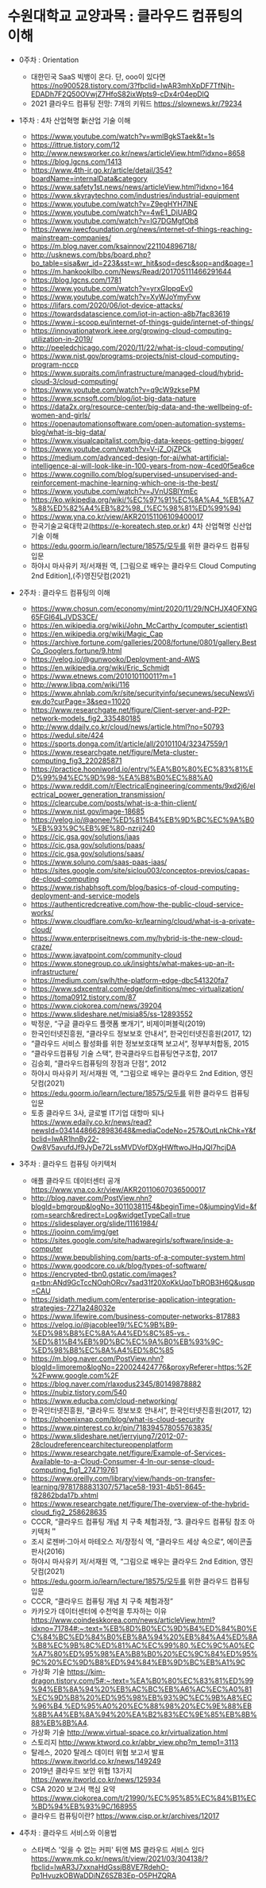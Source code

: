 # 수원대학교 교양과목 : 클라우드 컴퓨팅의 이해

- 0주차 : Orientation
  - 대한민국 SaaS 빅뱅이 온다. 단, ooo이 있다면 https://no900528.tistory.com/3?fbclid=IwAR3mhXpDF7TfNjh-EDADh7F2Q50OVwjZ7HfoS82ixWpts9-cDx4r04epDlQ
  - 2021 클라우드 컴퓨팅 전망: 7개의 키워드 https://slownews.kr/79234
  
- 1주차 : 4차 산업혁명 新산업 기술 이해
  - https://www.youtube.com/watch?v=wmlBgkSTaek&t=1s
  - https://ittrue.tistory.com/12 
  - http://www.newsworker.co.kr/news/articleView.html?idxno=8658 
  - https://blog.lgcns.com/1413 
  - https://www.4th-ir.go.kr/article/detail/354?boardName=internalData&category  
  - https://www.safety1st.news/news/articleView.html?idxno=164
  - https://www.skyraytechno.com/industries/industrial-equipment
  - https://www.youtube.com/watch?v=Z9egHYH7INE 
  - https://www.youtube.com/watch?v=4wE1_DiUABQ 
  - https://www.youtube.com/watch?v=lG7DGMgfOb8
  - https://www.iwecfoundation.org/news/internet-of-things-reaching-mainstream-companies/ 
  - https://m.blog.naver.com/ksainnov/221104896718/
  - http://usknews.com/bbs/board.php?bo_table=sisa&wr_id=223&sst=wr_hit&sod=desc&sop=and&page=1
  - https://m.hankookilbo.com/News/Read/201705111466291644 
  - https://blog.lgcns.com/1781 
  - https://www.youtube.com/watch?v=yrxGIppqEv0 
  - https://www.youtube.com/watch?v=XyWJoYmyFvw 
  - https://lifars.com/2020/06/iot-device-attacks/ 
  - https://towardsdatascience.com/iot-in-action-a8b7fac83619 
  - https://www.i-scoop.eu/internet-of-things-guide/internet-of-things/ 
  - https://innovationatwork.ieee.org/growing-cloud-computing-utilization-in-2019/ 
  - http://peeledchicago.com/2020/11/22/what-is-cloud-computing/ 
  - https://www.nist.gov/programs-projects/nist-cloud-computing-program-nccp 
  - https://www.supraits.com/infrastructure/managed-cloud/hybrid-cloud-3/cloud-computing/ 
  - https://www.youtube.com/watch?v=q9cW9zksePM 
  - https://www.scnsoft.com/blog/iot-big-data-nature 
  - https://data2x.org/resource-center/big-data-and-the-wellbeing-of-women-and-girls/ 
  - https://openautomationsoftware.com/open-automation-systems-blog/what-is-big-data/ 
  - https://www.visualcapitalist.com/big-data-keeps-getting-bigger/ 
  - https://www.youtube.com/watch?v=V-jZ_OjZPCk 
  - https://medium.com/advanced-design-for-ai/what-artificial-intelligence-ai-will-look-like-in-100-years-from-now-4ced0f5ea6ce 
  - https://www.cognillo.com/blog/supervised-unsupervised-and-reinforcement-machine-learning-which-one-is-the-best/ 
  - https://www.youtube.com/watch?v=JVnUSBlYmEc 
  - https://ko.wikipedia.org/wiki/%EC%97%91%EC%8A%A4_%EB%A7%88%ED%82%A4%EB%82%98_(%EC%98%81%ED%99%94)
  - https://www.yna.co.kr/view/AKR20151106109400017  
  - 한국기술교육대학교(https://e-koreatech.step.or.kr) 4차 산업혁명 신산업 기술 이해
  - https://edu.goorm.io/learn/lecture/18575/모두를 위한 클라우드 컴퓨팅 입문
  - 하야시 마사유키 저/서재원 역, [그림으로 배우는 클라우드 Cloud Computing 2nd Edition],(주)영진닷컴(2021)

- 2주차 : 클라우드 컴퓨팅의 이해
  - https://www.chosun.com/economy/mint/2020/11/29/NCHJX4OFXNG65FGI64LJVDS3CE/
  - https://en.wikipedia.org/wiki/John_McCarthy_(computer_scientist) 
  - https://en.wikipedia.org/wiki/Magic_Cap 
  - https://archive.fortune.com/galleries/2008/fortune/0801/gallery.BestCo_Googlers.fortune/9.html 
  - https://velog.io/@gunwooko/Deployment-and-AWS 
  - https://en.wikipedia.org/wiki/Eric_Schmidt 
  - https://www.etnews.com/201010110011?m=1 
  - http://www.libqa.com/wiki/116 
  - https://www.ahnlab.com/kr/site/securityinfo/secunews/secuNewsView.do?curPage=3&seq=11020 
  - https://www.researchgate.net/figure/Client-server-and-P2P-network-models_fig2_335480185 
  - http://www.ddaily.co.kr/cloud/news/article.html?no=50793 
  - https://wedul.site/424 
  - https://sports.donga.com/it/article/all/20101104/32347559/1 
  - https://www.researchgate.net/figure/Meta-cluster-computing_fig3_220285871 
  - https://practice.hooniworld.io/entry/%EA%B0%80%EC%83%81%ED%99%94%EC%9D%98-%EA%B8%B0%EC%88%A0 
  - https://www.reddit.com/r/ElectricalEngineering/comments/9xd2j6/electrical_power_generation_transmission/ 
  - https://clearcube.com/posts/what-is-a-thin-client/ 
  - https://www.nist.gov/image-18685 
  - https://velog.io/@aonee/%ED%81%B4%EB%9D%BC%EC%9A%B0%EB%93%9C%EB%9E%80-nzrij240 
  - https://cic.gsa.gov/solutions/iaas 
  - https://cic.gsa.gov/solutions/paas/ 
  - https://cic.gsa.gov/solutions/saas/ 
  - https://www.soluno.com/saas-paas-iaas/ 
  - https://sites.google.com/site/siclou003/conceptos-previos/capas-de-cloud-computing 
  - https://www.rishabhsoft.com/blog/basics-of-cloud-computing-deployment-and-service-models 
  - https://authenticredcreative.com/how-the-public-cloud-service-works/ 
  - https://www.cloudflare.com/ko-kr/learning/cloud/what-is-a-private-cloud/ 
  - https://www.enterpriseitnews.com.my/hybrid-is-the-new-cloud-craze/ 
  - https://www.javatpoint.com/community-cloud 
  - https://www.stonegroup.co.uk/insights/what-makes-up-an-it-infrastructure/ 
  - https://medium.com/swlh/the-platform-edge-dbc541320fa7 
  - https://www.sdxcentral.com/edge/definitions/mec-virtualization/ 
  - https://toma0912.tistory.com/87 
  - https://www.ciokorea.com/news/39204 
  - https://www.slideshare.net/misia85/ss-12893552 
  - 박정운, “구글 클라우드 플랫폼 뽀개기“, 비제이퍼블릭(2019)
  - 한국인터넷진흥원, “클라우드 정보보호 안내서”, 한국인터넷진흥원(2017, 12)
  - “클라우드 서비스 활성화를 위한 정보보호대책 보고서“, 정부부처합동, 2015
  - “클라우드컴퓨팅 기술 스택“, 한국클라우드컴퓨팅연구조합, 2017
  - 김승회, “클라우드컴퓨팅의 장점과 단점“, 2012
  - 하야시 마사유키 저/서재원 역, “그림으로 배우는 클라우드 2nd Edition, 영진닷컴(2021)
  - https://edu.goorm.io/learn/lecture/18575/모두를 위한 클라우드 컴퓨팅 입문
  - 토종 클라우드 3사, 글로벌 IT기업 대항마 되나 https://www.edaily.co.kr/news/read?newsId=03414486628983648&mediaCodeNo=257&OutLnkChk=Y&fbclid=IwAR1hnBy22-Ow8V5avufdJf9JyDe72LssMVDVofDXgHWftwoJHqJQI7hcjDA

 - 3주차 : 클라우드 컴퓨팅 아키텍처
   - 애플 클라우드 데이터센터 공개 https://www.yna.co.kr/view/AKR20110607036500017 
   - http://blog.naver.com/PostView.nhn?blogId=bmgroup&logNo=30110381154&beginTime=0&jumpingVid=&from=search&redirect=Log&widgetTypeCall=true
   - https://slidesplayer.org/slide/11161984/ 
   - https://jooinn.com/img/get 
   - https://sites.google.com/site/hadwaregirls/software/inside-a-computer 
   - https://www.bepublishing.com/parts-of-a-computer-system.html 
   - https://www.goodcore.co.uk/blog/types-of-software/ 
   - https://encrypted-tbn0.gstatic.com/images?q=tbn:ANd9GcTccNOqhORcv7sad31f20XoKkUqoTbROB3H6Q&usqp=CAU 
   - https://sidath.medium.com/enterprise-application-integration-strategies-7271a248032e 
   - https://www.lifewire.com/business-computer-networks-817883 
   - https://velog.io/@jacoblee19/%EC%9B%B9-%ED%98%B8%EC%8A%A4%ED%8C%85-vs.-%ED%81%B4%EB%9D%BC%EC%9A%B0%EB%93%9C-%ED%98%B8%EC%8A%A4%ED%8C%85 
   - https://m.blog.naver.com/PostView.nhn?blogId=limoremo&logNo=220024424776&proxyReferer=https:%2F%2Fwww.google.com%2F 
   - https://blog.naver.com/rlaxodus2345/80149878882 
   - https://nubiz.tistory.com/540 
   - https://www.educba.com/cloud-networking/ 
   - 한국인터넷진흥원, “클라우드 정보보호 안내서”, 한국인터넷진흥원(2017, 12)
   - https://phoenixnap.com/blog/what-is-cloud-security 
   - https://www.pinterest.co.kr/pin/718394578055763835/ 
   - https://www.slideshare.net/jerryjung7/2012-07-28cloudreferencearchitectureopenplatform 
   - https://www.researchgate.net/figure/Example-of-Services-Available-to-a-Cloud-Consumer-4-In-our-sense-cloud-computing_fig1_274719761 
   - https://www.oreilly.com/library/view/hands-on-transfer-learning/9781788831307/571ace58-1931-4b51-8645-f82862bda17b.xhtml 
   - https://www.researchgate.net/figure/The-overview-of-the-hybrid-cloud_fig2_258628635 
   - CCCR, “클라우드 컴퓨팅 개념 치 구축 체험과정, “3. 클라우드 컴퓨팅 참조 아키텍처＂ 
   - 조시 로젠버그〮아서 마테오스 저/장정식 역, “클라우드 세상 속으로“, 에이콘출판사(2016)
   - 하야시 마사유키 저/서재원 역, “그림으로 배우는 클라우드 2nd Edition, 영진닷컴(2021)
   - https://edu.goorm.io/learn/lecture/18575/모두를 위한 클라우드 컴퓨팅 입문
   - CCCR, “클라우드 컴퓨팅 개념 치 구축 체험과정”
   - 카카오가 데이터센터에 수천억을 투자하는 이유 https://www.coindeskkorea.com/news/articleView.html?idxno=71784#:~:text=%EB%8D%B0%EC%9D%B4%ED%84%B0%EC%84%BC%ED%84%B0%EB%8A%94%20%EB%84%A4%ED%8A%B8%EC%9B%8C%ED%81%AC%EC%99%80,%EC%9C%A0%EC%A7%80%ED%95%98%EA%B8%B0%20%EC%9C%84%ED%95%9C%20%EC%9D%B8%ED%94%84%EB%9D%BC%EB%A1%9C
   - 가상화 기술 https://kim-dragon.tistory.com/5#:~:text=%EA%B0%80%EC%83%81%ED%99%94%EB%8A%94%20%EB%AC%BC%EB%A6%AC%EC%A0%81%EC%9D%B8%20%ED%95%98%EB%93%9C%EC%9B%A8%EC%96%B4,%ED%95%A0%20%EC%88%98%20%EC%9E%88%EB%8B%A4%EB%8A%94%20%EA%B2%83%EC%9E%85%EB%8B%88%EB%8B%A4.
   - 가상화 기술 http://www.virtual-space.co.kr/virtualization.html
   - 스토리지 http://www.ktword.co.kr/abbr_view.php?m_temp1=3113
   - 탈레스, 2020 탈레스 데이터 위협 보고서 발표 https://www.itworld.co.kr/news/149249
   - 2019년 클라우드 보안 위협 13가지 https://www.itworld.co.kr/news/125934
   - CSA 2020 보고서 핵심 요약 https://www.ciokorea.com/t/21990/%EC%95%85%EC%84%B1%EC%BD%94%EB%93%9C/168955
   - 클라우드 컴퓨팅이란? https://www.cisp.or.kr/archives/12017

- 4주차 : 클라우드 서비스와 이용법
   - 스타벅스 '잊을 수 없는 커피' 뒤엔 MS 클라우드 서비스 있다 https://www.mk.co.kr/news/it/view/2021/03/304138/?fbclid=IwAR3J7xxnaHdGssjB8VE7RdehO-Pp1HvuzkOBWaDDiNZ6SZB3Ep-O5PHZQRA







